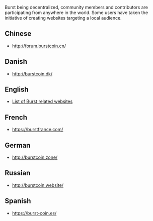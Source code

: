 Burst being decentralized, community members and contributors are participating from anywhere in the world. Some users have taken the initiative of creating websites targeting a local audience.

Chinese
-------

-   [<http://forum.burstcoin.cn/>](http://forum.burstcoin.cn)

Danish
------

-   <http://burstcoin.dk/>

English
-------

-   [List of Burst related websites](list-of-burst-related-websites.md)

French
------

-   <https://burstfrance.com/>

German
------

-   [<http://burstcoin.zone/>](http://burstcoin.zone/wordpress/blockexplorer/)

Russian
-------

-   <http://burstcoin.website/>

Spanish
-------

-   <https://burst-coin.es/>

